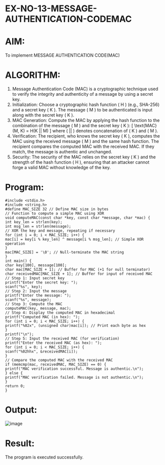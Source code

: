 # EX-NO-13-MESSAGE-AUTHENTICATION-CODEMAC
# AIM:
To implement MESSAGE AUTHENTICATION CODE(MAC)
# ALGORITHM:
1. Message Authentication Code (MAC) is a cryptographic technique used to verify the integrity
and authenticity of a message by using a secret key.
2. Initialization:
Choose a cryptographic hash function ( H ) (e.g., SHA-256) and a secret key ( K ).
The message ( M ) to be authenticated is input along with the secret key ( K ).
3. MAC Generation:
Compute the MAC by applying the hash function to the combination of the message ( M )
and the secret key ( K ): [ \text{MAC}(M, K) = H(K || M) ] where ( || ) denotes concatenation
of ( K ) and ( M ).
4. Verification:
The recipient, who knows the secret key ( K ), computes the MAC using the received
message ( M ) and the same hash function.
The recipient compares the computed MAC with the received MAC. If they match, the
message is authentic and unchanged.
5. Security: The security of the MAC relies on the secret key ( K ) and the strength of the hash
function ( H ), ensuring that an attacker cannot forge a valid MAC without knowledge of the
key.

# Program:
```
#include <stdio.h>
#include <string.h>
#define MAC_SIZE 32 // Define MAC size in bytes
// Function to compute a simple MAC using XOR
void computeMAC(const char *key, const char *message, char *mac) {
int key_len = strlen(key);
int msg_len = strlen(message);
// XOR the key and message, repeating if necessary
for (int i = 0; i < MAC_SIZE; i++) {
mac[i] = key[i % key_len] ^ message[i % msg_len]; // Simple XOR operation
}
mac[MAC_SIZE] = '\0'; // Null-terminate the MAC string
}
int main() {
char key[100], message[100];
char mac[MAC_SIZE + 1]; // Buffer for MAC (+1 for null terminator)
char receivedMAC[MAC_SIZE + 1]; // Buffer for input of received MAC
// Step 1: Input secret key
printf("Enter the secret key: ");
scanf("%s", key);
// Step 2: Input the message
printf("Enter the message: ");
scanf("%s", message);
// Step 3: Compute the MAC
computeMAC(key, message, mac);
// Step 4: Display the computed MAC in hexadecimal
printf("Computed MAC (in hex): ");
for (int i = 0; i < MAC_SIZE; i++) {
printf("%02x", (unsigned char)mac[i]); // Print each byte as hex
}
printf("\n");
// Step 5: Input the received MAC (for verification)
printf("Enter the received MAC (as hex): ");
for (int i = 0; i < MAC_SIZE; i++) {
scanf("%02hhx", &receivedMAC[i]);
}
// Compare the computed MAC with the received MAC
if (memcmp(mac, receivedMAC, MAC_SIZE) == 0) {
printf("MAC verification successful. Message is authentic.\n");
} else {
printf("MAC verification failed. Message is not authentic.\n");
}
return 0;
}
```
# Output:
![image](https://github.com/user-attachments/assets/6b834b59-ef03-418a-bbc4-6f7fc555983e)

# Result:
  The program is executed successfully.
